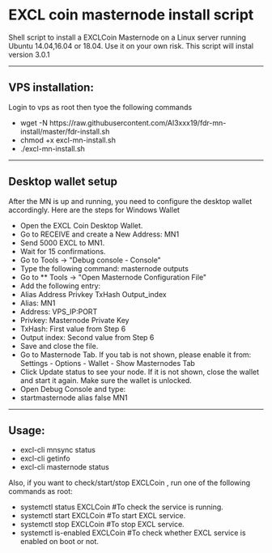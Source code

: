 # EXCL coin masternode install script

Shell script to install a EXCLCoin Masternode on a Linux server running Ubuntu 14.04,16.04 or 18.04. Use it on your own risk.
This script will instal version 3.0.1
<hr>
<h2>VPS installation:</h2>
Login to vps as root then tyoe the following commands
<ul>
<li>wget -N https://raw.githubusercontent.com/Al3xxx19/fdr-mn-install/master/fdr-install.sh</li>
  <li>chmod +x excl-mn-install.sh</li>
  <li>./excl-mn-install.sh</li>
</ul>
<hr>
<h2>Desktop wallet setup</h2>
After the MN is up and running, you need to configure the desktop wallet accordingly. Here are the steps for Windows Wallet
<ul>
<li>Open the EXCL Coin Desktop Wallet.</li>
<li>Go to RECEIVE and create a New Address: MN1</li>
<li>Send 5000 EXCL to MN1.</li>
<li>Wait for 15 confirmations.</li>
<li>Go to Tools -> "Debug console - Console"</li>
<li>Type the following command: masternode outputs</li>
<li>Go to ** Tools -> "Open Masternode Configuration File"</li>
<li>Add the following entry:</li>
<li>Alias Address Privkey TxHash Output_index</li>
<li>Alias: MN1</li>
<li>Address: VPS_IP:PORT</li>
<li>Privkey: Masternode Private Key</li>
<li>TxHash: First value from Step 6</li>
<li>Output index: Second value from Step 6</li>
<li>Save and close the file.</li>
<li>Go to Masternode Tab. If you tab is not shown, please enable it from: Settings - Options - Wallet - Show Masternodes Tab</li>
<li>Click Update status to see your node. If it is not shown, close the wallet and start it again. Make sure the wallet is unlocked.</li>
<li>Open Debug Console and type:</li>
  <li>startmasternode alias false MN1</li>
</ul>
<hr>
<h2>Usage:</h2>
<ul>
<li>excl-cli mnsync status</li>
<li>excl-cli getinfo</li>
<li>excl-cli masternode status</li>
</ul>
Also, if you want to check/start/stop EXCLCoin , run one of the following commands as root:
<ul>
<li>systemctl status EXCLCoin #To check the service is running.</li>
<li>systemctl start EXCLCoin #To start EXCL service.</li>
<li>systemctl stop EXCLCoin #To stop EXCL service.</li>
<li>systemctl is-enabled EXCLCoin #To check whether EXCL service is enabled on boot or not.</li>
</ul>
